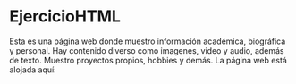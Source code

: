 ﻿# EjercicioHTML
Esta es una página web donde muestro información académica, biográfica y personal. Hay contenido diverso como imagenes, video y audio, además de texto. Muestro proyectos propios, hobbies y demás.
La página web está alojada aquí:
